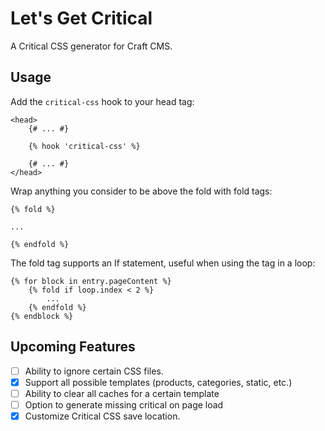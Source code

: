 # Let's Get Critical
A Critical CSS generator for Craft CMS.

## Usage

Add the `critical-css` hook to your head tag:
```twig
<head>
    {# ... #}
    
    {% hook 'critical-css' %}
    
    {# ... #}
</head>
```

Wrap anything you consider to be above the fold with fold tags:

```twig
{% fold %}

...

{% endfold %}
```

The fold tag supports an If statement, useful when using the tag in a loop:

```twig
{% for block in entry.pageContent %}
    {% fold if loop.index < 2 %}
        ...
    {% endfold %}
{% endblock %}
```

## Upcoming Features
- [ ] Ability to ignore certain CSS files.
- [x] Support all possible templates (products, categories, static, etc.)
- [ ] Ability to clear all caches for a certain template
- [ ] Option to generate missing critical on page load
- [x] Customize Critical CSS save location.
